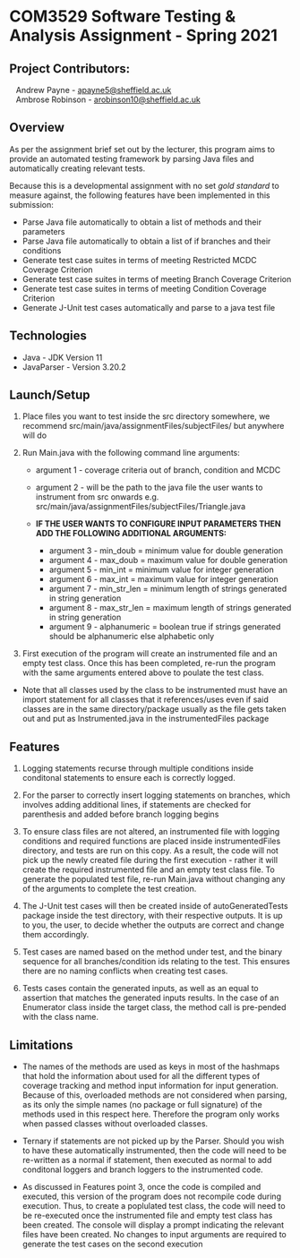 # COM3529 Software Testing & Analysis Assignment - Spring 2021

## Project Contributors: 
&nbsp;&nbsp; Andrew Payne - apayne5@sheffield.ac.uk \
&nbsp;&nbsp; Ambrose Robinson - arobinson10@sheffield.ac.uk

## Overview

As per the assignment brief set out by the lecturer, this program aims to provide an automated testing 
framework by parsing Java files and automatically creating relevant tests.

Because this is a developmental assignment with no set *gold standard* to measure against, the 
following features have been implemented in this submission: 

* Parse Java file  automatically to obtain a list of methods and their parameters
* Parse Java file automatically to obtain a list of if branches and their conditions
* Generate test case suites in terms of meeting Restricted MCDC Coverage Criterion
* Generate test case suites in terms of meeting Branch Coverage Criterion
* Generate test case suites in terms of meeting Condition Coverage Criterion
* Generate J-Unit test cases automatically and parse to a java test file


## Technologies
* Java - JDK Version 11 
* JavaParser - Version 3.20.2 


## Launch/Setup

1. Place files you want to test inside the src directory somewhere, we recommend src/main/java/assignmentFiles/subjectFiles/ but anywhere will do
2. Run Main.java with the following command line arguments:
	- argument 1 - coverage criteria out of branch, condition and MCDC
	- argument 2 - will be the path to the java file the user wants to instrument from src onwards e.g. src/main/java/assignmentFiles/subjectFiles/Triangle.java
	
	- **IF THE USER WANTS TO CONFIGURE INPUT PARAMETERS THEN ADD THE FOLLOWING ADDITIONAL ARGUMENTS:**
        - argument 3 - min_doub = minimum value for double generation
        - argument 4 - max_doub = maximum value for double generation
        - argument 5 - min_int = minimum value for integer generation
        - argument 6 - max_int = maximum value for integer generation
        - argument 7 - min_str_len = minimum length of strings generated in string generation
        - argument 8 - max_str_len = maximum length of strings generated in string generation
        - argument 9 - alphanumeric = boolean true if strings generated should be alphanumeric else alphabetic only
    
3. First execution of the program will create an instrumented file and an empty test class. Once this has been completed, re-run the program
with the same arguments entered above to poulate the test class.
    

* Note that all classes used by the class to be instrumented must have an import statement for all classes that it references/uses even if said classes are in the same directory/package usually as the file gets taken out and put as Instrumented.java in the instrumentedFiles package

## Features

1. Logging statements recurse through multiple conditions inside conditonal statements to ensure each is correctly logged.
   
2. For the parser to correctly insert logging statements on branches, which involves adding additional lines, if statements are checked
   for parenthesis and added before branch logging begins
   
3. To ensure class files are not altered, an instrumented file with logging conditions and required functions are placed inside
   instrumentedFiles directory, and tests are run on this copy. As a result, the code will not pick up the newly created file
   during the first execution - rather it will create the required instrumented file and an empty test class file. To generate the
   populated test file, re-run Main.java without changing any of the arguments to complete the test creation.

4. The J-Unit test cases will then be created inside of autoGeneratedTests package inside the test directory, with their respective outputs. It is up to you, the user,
   to decide whether the outputs are correct and change them accordingly.

5. Test cases are named based on the method under test, and the binary sequence for all branches/condition ids relating to the test. This ensures there are no
naming conflicts when creating test cases. 
   
6. Tests cases contain the generated inputs, as well as an equal to assertion that matches the generated inputs results. In the case of an Enumerator class inside
the target class, the method call is pre-pended with the class name.

## Limitations

* The names of the methods are used as keys in most of the 
hashmaps that hold the information about used for all the 
  different types of coverage tracking and method input 
  information for input generation. Because of this, overloaded 
  methods are not considered when parsing, as its only the simple names 
  (no package or full signature) of the methods used in this 
  respect here. Therefore the program only works when passed 
  classes without overloaded classes.
  

* Ternary if statements are not picked up by the Parser. Should you 
wish to have these automatically instrumented, then the code will need to be
  re-written as a normal if statement, then executed as normal to add conditonal loggers
  and branch loggers to the instrumented code.
  
* As discussed in Features point 3, once the code is compiled and executed, this version of the program does not recompile code
during execution. Thus, to create a poplulated test class, the code will need to be re-executed once the instrumented file and
  empty test class has been created. The console will display a prompt indicating the relevant files have been created. No changes to input arguments
  are required to generate the test cases on the second execution
  
